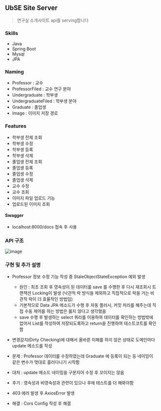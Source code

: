 ## UbSE Site Server
> 연구실 소개사이트 api를 serving합니다


### Skills
* Java
* Spring Boot
* Mysql
* JPA

### Naming
* Professor : 교수
* ProfessorFiled : 교수 연구 분야
* Undergraduate : 학부생
* UndergraduateFiled : 학부생 분야
* Graduate : 졸업생
* Image : 이미지 저장 경로

### Features
* 학부생 전체 조회
* 학부생 수정
* 학부생 등록
* 학부생 삭제
* 졸업생 전체 조회
* 졸업생 등록
* 졸업생 수정
* 졸업생 삭제
* 교수 수정
* 교수 조회
* 이미지 파일 업로드 기능
* 업로드된 이미지 조회

#### Swagger
* localhost:8000/docs 접속 후 사용

### API 구조

![image](https://github.com/amazon7737/ubse-lab-site-server/assets/76634341/cb66f156-bf62-4739-8d32-d61561df851a)

### 구현 및 추가 설명

* Professor 정보 수정 기능 작성 중 StaleObjectStateException 예외 발생
  * 원인 : 최초 조회 후 영속성이 된 데이터를 save 를 수행한 후 다시 재조회시 트랜잭션 Locking이 발생 (낙관적 락 방식을 제외하고 직접적으로 락을 거는 비관적 락이 더 효율적인 방법임)
  * 기본적으로 Data JPA 메소드가 수행 후 자동 플러시, 커밋 처리를 해주는데 직접 수동 제어를 하는 방법은 옳지 않다고 생각했음
  * save 수행 후 발생하는 select 쿼리를 이용하여 데이터를 확인하는 방법밖에 없어서 List를 작성하여 저장되도록하고 return을 진행하여 테스트코트를 확인함
    
* 변경감지(Dirty Checking)에 대해서 올바른 이해를 하지 않은 상태로 도메인마다 update 메소드를 작성
 * 문제 : Professor 데이터를 수정하였는데 Graduate 에 등록이 되는 등 네이밍이 같은 변수가 멋대로 흘러다니기 시작함
 * 대처 : update 메소드 네이밍을 구분지어 수정 후 꼬이지는 않음
 * 후기 : 영속성과 비영속성과 관련이 있으나 후에 테스트를 더 해봐야함

* 403 에러 발생 후 AxiosError 발생
 * 해결 : Cors Config 작성 후 해결
